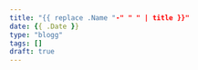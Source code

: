 ```yaml
---
title: "{{ replace .Name "-" " " | title }}"
date: {{ .Date }}
type: "blogg"
tags: []
draft: true
---
```

